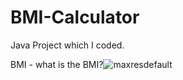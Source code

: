 # BMI-Calculator
Java Project which I coded. 

BMI - what is the BMI?![maxresdefault](https://user-images.githubusercontent.com/92036223/192063578-3047bb55-eae4-4141-bf65-290562c03608.jpg)
